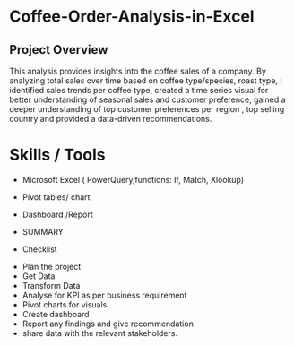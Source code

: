 # Coffee-Order-Analysis-in-Excel

## Project Overview

This analysis provides insights into the coffee sales of a company. By analyzing total sales over time based on coffee type/species, roast type, I identified sales trends per coffee type, created a time series visual for better understanding of seasonal sales and customer preference, gained a deeper understanding of top customer preferences per region , top selling country and provided a data-driven recommendations.

# Skills / Tools

- Microsoft Excel ( PowerQuery,functions: If, Match, Xlookup)
- Pivot tables/ chart
- Dashboard /Report

- SUMMARY
- Checklist
* Plan the project
* Get Data
* Transform Data
* Analyse for KPI as per business requirement
* Pivot charts for visuals
* Create dashboard
* Report any findings and give recommendation 
* share data with the relevant stakeholders.
  
